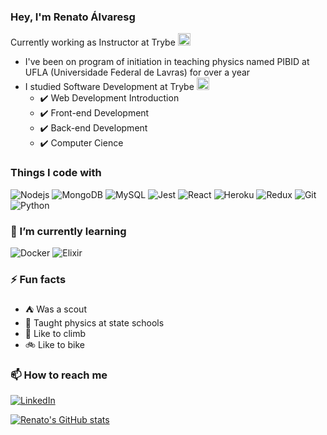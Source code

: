 ### Hey, I'm Renato Álvaresg
Currently working as Instructor at Trybe  <img width='20px' height='20px' src='https://yt3.ggpht.com/a/AATXAJwv6J1DhKJtvmWwLg4NCBlef2r9VhiYfVwQPvNd=s900-c-k-c0xffffffff-no-rj-mo' />

- I've been on program of initiation in teaching physics named PIBID at UFLA (Universidade Federal de Lavras) for over a year
- I studied Software Development at Trybe <img width='20px' height='20px' src='https://yt3.ggpht.com/a/AATXAJwv6J1DhKJtvmWwLg4NCBlef2r9VhiYfVwQPvNd=s900-c-k-c0xffffffff-no-rj-mo' /> 
  - :heavy_check_mark: Web Development Introduction
  - :heavy_check_mark: Front-end Development
  - :heavy_check_mark: Back-end Development
  - :heavy_check_mark: Computer Cience

<h3>Things I code with</h3>
<div>
    <img alt="Nodejs"
      src="https://img.shields.io/badge/-Nodejs-43853d?style=flat-square&logo=Node.js&logoColor=white" />
    <img alt="MongoDB"
      src="https://img.shields.io/badge/-MongoDB-13aa52?style=flat-square&logo=mongodb&logoColor=white" />
    <img alt="MySQL" src="https://img.shields.io/badge/-MySql-4479A1?style=flat-square&logo=mysql&logoColor=white" /> 
    <img alt="Jest" src="https://img.shields.io/badge/-Jest-96737D?style=flat-square&logo=jest&logoColor=99425B" />
    <img alt="React" src="https://img.shields.io/badge/-React-45b8d8?style=flat-square&logo=react&logoColor=white" />
    <img alt="Heroku" src="https://img.shields.io/badge/-Heroku-430098?style=flat-square&logo=heroku&logoColor=white" />
    <img alt="Redux" src="https://img.shields.io/badge/-Redux-764ABC?style=flat-square&logo=redux&logoColor=white" />
    <img alt="Git" src="https://img.shields.io/badge/-Git-F05032?style=flat-square&logo=git&logoColor=white" />
    <img alt="Python" src="https://img.shields.io/badge/-Python-333E72?style=flat-square&logo=python&logoColor=yellow" />
<div/>

###  🌱 I’m currently learning
 
<div>
    <img alt="Docker" src="https://img.shields.io/badge/-Docker-46a2f1?style=flat-square&logo=docker&logoColor=white" />
    <img alt="Elixir" src="https://img.shields.io/badge/-Elixir-8E7E99?style=flat-square&logo=elixir&logoColor=white" />
<div/>

### ⚡ Fun facts
  - :tent: Was a scout
  - :rainbow: Taught physics at state schools
  - :mount_fuji: Like to climb
  - :bike: Like to bike
  
### 📫 How to reach me
  [![LinkedIn](https://img.shields.io/badge/-LinkedIn-white?style=flat-square&logo=linkedin&logoColor=blue)](https://www.linkedin.com/in/renato-alvares/)
 
[![Renato's GitHub stats](https://github-readme-stats.vercel.app/api?username=nato-re&count_private=true&show_icons=true)](https://github.com/nato-re)

<!--
**nato-re/nato-re** is a ✨ _special_ ✨ repository because its `README.md` (this file) appears on your GitHub profile.

Here are some ideas to get you started:

- 🌱 I’m currently learning ...

- 🤔 I’m looking for help with ...
- 💬 Ask me about ...
- 📫 How to reach me: ...

-->
